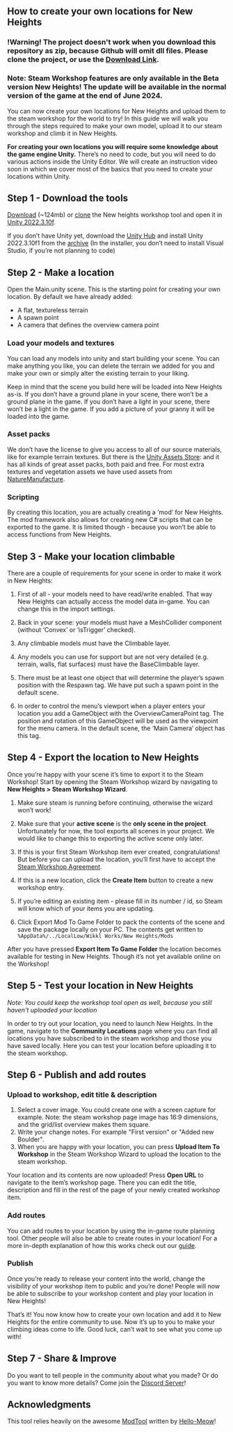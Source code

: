 ## How to create your own locations for New Heights

### !Warning! The project doesn't work when you download this repository as zip, because Github will omit dll files. Please clone the project, or use the [Download Link](https://newheightsgame.com/downloads/new-heights-location-tool.zip).

### Note: Steam Workshop features are only available in the Beta version New Heights! The update will be available in the normal version of the game at the end of June 2024.

You can now create your own locations for New Heights and upload them to the steam workshop for the world to try! In this guide we will walk you through the steps required to make your own model, upload it to our steam workshop and climb it in New Heights.

**For creating your own locations you will require some knowledge about the game engine Unity.** There’s no need to code, but you will need to do various actions inside the Unity Editor. We will create an instruction video soon in which we cover most of the basics that you need to create your locations within Unity.

## Step 1 - Download the tools

[Download](https://newheightsgame.com/downloads/new-heights-location-tool.zip) (~124mb) or [clone](https://github.com/Wikkl-Works/new-heights-location-tool) the New heights workshop tool and open it in [Unity 2022.3.10f](unityhub://2022.3.10f1/ff3792e53c62).

If you don’t have Unity yet, download the [Unity Hub](https://unity.com/download) and install Unity 2022.3.10f1 from the [archive](https://unity.com/releases/editor/archive) (In the installer, you don’t need to install Visual Studio, if you’re not planning to code)

## Step 2 - Make a location

Open the Main.unity scene. This is the starting point for creating your own location. By default we have already added:

- A flat, textureless terrain
- A spawn point
- A camera that defines the overview camera point

### Load your models and textures

You can load any models into unity and start building your scene. You can make anything you like, you can delete the terrain we added for you and make your own or simply alter the existing terrain to your liking.

Keep in mind that the scene you build here will be loaded into New Heights as-is. If you don’t have a ground plane in your scene, there won’t be a ground plane in the game. If you don’t have a light in your scene, there won’t be a light in the game. If you add a picture of your granny it will be loaded into the game.

### Asset packs

We don’t have the license to give you access to all of our source materials, like for example terrain textures. But there is the [Unity Assets Store](https://assetstore.unity.com/): and it has all kinds of great asset packs, both paid and free. For most extra textures and vegetation assets we have used assets from [NatureManufacture](https://assetstore.unity.com/publishers/6887).

### Scripting

By creating this location, you are actually creating a ‘mod’ for New Heights. The mod framework also allows for creating new C# scripts that can be exported to the game. It is limited though - because you won’t be able to access functions from New Heights.

## Step 3 - Make your location climbable

There are a couple of requirements for your scene in order to make it work in New Heights:

1. First of all - your models need to have read/write enabled. That way New Heights can actually access the model data in-game. You can change this in the import settings.

2. Back in your scene: your models must have a MeshCollider component (without ‘Convex’ or ‘isTrigger’ checked).

3. Any climbable models must have the Climbable layer.

4. Any models you can use for support but are not very detailed (e.g. terrain, walls, flat surfaces) must have the BaseClimbable layer.

5. There must be at least one object that will determine the player’s spawn position with the Respawn tag. We have put such a spawn point in the default scene.

6. In order to control the menu’s viewport when a player enters your location you add a GameObject with the OverviewCameraPoint tag. The position and rotation of this GameObject will be used as the viewpoint for the menu camera. In the default scene, the ‘Main Camera’ object has this tag.

## Step 4 - Export the location to New Heights

Once you’re happy with your scene it’s time to export it to the Steam Workshop! Start by opening the Steam Workshop wizard by navigating to **New Heights > Steam Workshop Wizard**.

1. Make sure steam is running before continuing, otherwise the wizard won’t work!
2. Make sure that your **active scene** is the **only scene in the project**. Unfortunately for now, the tool exports all scenes in your project. We would like to change this to exporting the active scene only later.

3. If this is your first Steam Workshop item ever created, congratulations! But before you can upload the location, you’ll first have to accept the [Steam Workshop Agreement](https://steamcommunity.com/workshop/workshoplegalagreement/).
4. If this is a new location, click the **Create Item** button to create a new workshop entry.
5. If you’re editing an existing item - please fill in its number / id, so Steam will know which of your items you are updating.
6. Click Export Mod To Game Folder to pack the contents of the scene and save the package locally on your PC. The contents get written to `%AppData%/../LocalLow/Wikkl Works/New Heights/Mods`

After you have pressed **Export Item To Game Folder** the location becomes available for testing in New Heights. Though it’s not yet available online on the Workshop!

## Step 5 - Test your location in New Heights

_Note: You could keep the workshop tool open as well, because you still haven't uploaded your location_

In order to try out your location, you need to launch New Heights. In the game, navigate to the **Community Locations** page where you can find all locations you have subscribed to in the steam workshop and those you have saved locally. Here you can test your location before uploading it to the steam workshop.

## Step 6 - Publish and add routes

### Upload to workshop, edit title & description

1. Select a cover image. You could create one with a screen capture for example. Note: the steam workshop page image has 16:9 dimensions, and the grid/list overview makes them square.
2. Write your change notes. For example "First version" or "Added new Boulder".
3. When you are happy with your location, you can press **Upload Item To Workshop** in the Steam Workshop Wizard to upload the location to the steam workshop.

Your location and its contents are now uploaded! Press **Open URL** to navigate to the item’s workshop page. There you can edit the title, description and fill in the rest of the page of your newly created workshop item.

### Add routes

You can add routes to your location by using the in-game route planning tool. Other people will also be able to create routes in your location! For a more in-depth explanation of how this works check out our [guide](https://newheightsgame.com/blog/how-to-create-your-own-routes).

### Publish

Once you’re ready to release your content into the world, change the visibility of your workshop item to public and you’re done! People will now be able to subscribe to your workshop content and play your location in New Heights!

That’s it! You now know how to create your own location and add it to New Heights for the entire community to use. Now it’s up to you to make your climbing ideas come to life. Good luck, can’t wait to see what you come up with!

## Step 7 - Share & Improve

Do you want to tell people in the community about what you made? Or do you want to know more details? Come join the [Discord Server](https://discord.gg/2DqPft9tnk)!

## Acknowledgments

This tool relies heavily on the awesome [ModTool](https://github.com/Hello-Meow/ModTool) written by [Hello-Meow](https://github.com/Hello-Meow)!
